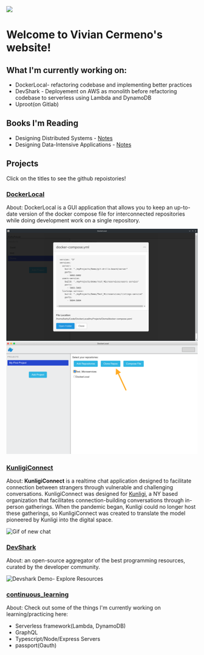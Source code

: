 ![](images/bio-photo.jpg)
# Welcome to Vivian Cermeno's website!

## What I'm currently working on:
  - DockerLocal- refactoring codebase and implementing better practices
  - DevShark - Deployement on AWS as monolith before refactoring codebase to serverless using Lambda and DynamoDB
  - Uproot(on Gitlab)


## Books I'm Reading

- Designing Distributed Systems - [Notes](/books/designing-distributed-systems.md)
- Designing Data-Intensive Applications - [Notes](/books/designing-data-intensive-apps.md)


## Projects
Click on the titles to see the github repoistories!

### [DockerLocal](https://github.com/oslabs-beta/DockerLocal)
About: DockerLocal is a GUI application that allows you to keep an up-to-date version of the docker compose file for interconnected repositories while doing development work on a single repository.

![DockerLocal Demo - Docker Compose File](https://github.com/oslabs-beta/DockerLocal/blob/master/demoScreenshot.png)
![DockerLocal Demo - Dashboard](https://github.com/oslabs-beta/DockerLocal/blob/master/images/clone-repos.png)

### [KunligiConnect](https://github.com/KunligiOnline/kunligiconnect)
About: **KunligiConnect** is a realtime chat application designed to facilitate connection between strangers through vulnerable and challenging conversations. KunligiConnect was designed for [Kunligi](https://www.kunligi.com/), a NY based organization that facilitates connection-building conversations through in-person gatherings. When the pandemic began, Kunligi could no longer host these gatherings, so KunligiConnect was created to translate the model pioneered by Kunligi into the digital space.

![Gif of new chat](https://i.imgur.com/N36Gmc1.gif)

### [DevShark](https://github.com/vcermeno/Scratch-Project)
About:  an open-source aggregator of the best programming resources, curated by the developer community.

![Devshark Demo- Explore Resources](https://github.com/vcermeno/Scratch-Project/blob/master/images/devshark-explore_resources.gif)

### [continuous_learning](https://github.com/vcermeno/continuous_learning)
About: Check out some of the things I'm currently working on learning/practicing here:

- Serverless framework(Lambda, DynamoDB)
- GraphQL
- Typescript/Node/Express Servers
- passport(Oauth)
